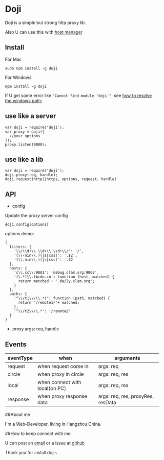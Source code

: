 # Doji

Doji is a simple but strong http proxy lib.

Also U can use this with [host manager](http://npmjs.org/flail)

## Install

For Mac

```
sudo npm install -g doji
```

For Windows

```
npm install -g doji
```

If U get some error like `"Cannot find module 'doji'"`, see [how to resolve the windows path](http://stackoverflow.com/questions/9587665/nodejs-cannot-find-installed-module-on-windows);


## use like a server 

```
var doji = require('doji');
var proxy = doji({
  //your options
});
proxy.listen(9000);
```

## use like a lib

```
var doji = require('doji');
doji.proxy(req, handle);
doji.request(http||https, options, request, handle)
```

## API

* config

Update the proxy server config

```
doji.config(options)
```

options demo:

```
{
  filters: {
    '\\/\\d+\\.\\d+\\.\\d+\\/': '/',
    '(\\-min\\.)(js|css)': '.$2',
    '(\\.min\\.)(js|css)': '.$2'
  },
  hosts: {
    'c\\.cc\\:9001': 'debug.clam.org:9002',
    '(\.*)\\.tbcdn.cn': function (host, matched) {
      return matched + '.daily.clam.org';
    }
  },
  paths: {
    '^\\/t1\\/(\.*)': function (path, matched) {
      return '/remote1/'+ matched;
    },
    '^\\/t2\\/\.*': '/remote2'
  }
}
```

* proxy
  args: req, handle

## Events

  eventType| when| arguments
  ---------|-----|---------
  request |  when request come in           | args: req
  circle  |  when proxy in circle           | args: req, res
  local   |  when connect with local(on PC) | args: req, res
  response | when proxy response data       | args: req, res, proxyRes, resData


##About me 

I'm a Web-Developer, living in Hangzhou China. 

##How to keep connect with me.

U can post an [email](crazy.jser@gmail.com) or a issue at [github](https://github.com/lichenhao/doji/issues)

Thank you for install doji~


